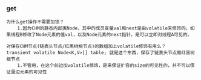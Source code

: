 ### 

### get

    为什么get操作不需要加锁？
        1.因为CHM的静态内部类Node，其中的成员变量val和next是由volatile来修饰的。如果线程B修改了Node元素的值val，以及Node元素的next指针，是可以立即对线程A可见的。

    对保存CHM节点(链表头节点/红黑树根节点)的数组加上volatile修饰有用么？
    transient volatile Node<K,V>[] table; 就是这个东西，保存了链表头节点和红黑树根节点
        1.不管用，在这个前边加volatile修饰，是来保证扩容的size的可见性的，并不可以保证里边元素的可见性
        